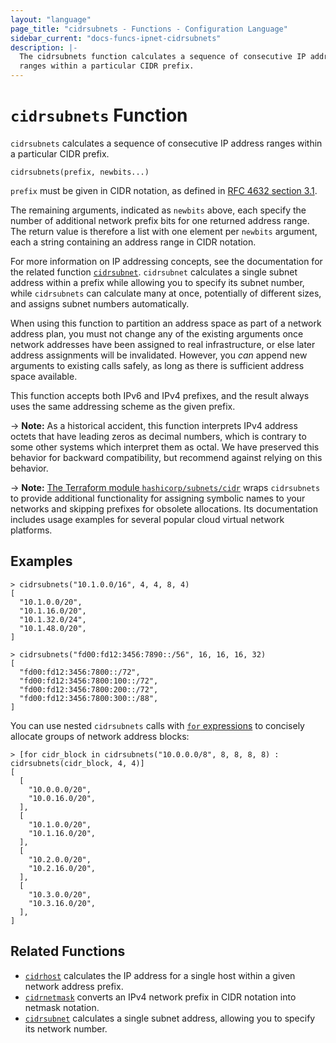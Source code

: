 ```yaml
---
layout: "language"
page_title: "cidrsubnets - Functions - Configuration Language"
sidebar_current: "docs-funcs-ipnet-cidrsubnets"
description: |-
  The cidrsubnets function calculates a sequence of consecutive IP address
  ranges within a particular CIDR prefix.
---
```


# `cidrsubnets` Function

`cidrsubnets` calculates a sequence of consecutive IP address ranges within
a particular CIDR prefix.

```hcl
cidrsubnets(prefix, newbits...)
```

`prefix` must be given in CIDR notation, as defined in
[RFC 4632 section 3.1](https://tools.ietf.org/html/rfc4632#section-3.1).

The remaining arguments, indicated as `newbits` above, each specify the number
of additional network prefix bits for one returned address range. The return
value is therefore a list with one element per `newbits` argument, each
a string containing an address range in CIDR notation.

For more information on IP addressing concepts, see the documentation for the
related function [`cidrsubnet`](./cidrsubnet.html). `cidrsubnet` calculates
a single subnet address within a prefix while allowing you to specify its
subnet number, while `cidrsubnets` can calculate many at once, potentially of
different sizes, and assigns subnet numbers automatically.

When using this function to partition an address space as part of a network
address plan, you must not change any of the existing arguments once network
addresses have been assigned to real infrastructure, or else later address
assignments will be invalidated. However, you _can_ append new arguments to
existing calls safely, as long as there is sufficient address space available.

This function accepts both IPv6 and IPv4 prefixes, and the result always uses
the same addressing scheme as the given prefix.

-> **Note:** As a historical accident, this function interprets IPv4 address
octets that have leading zeros as decimal numbers, which is contrary to some
other systems which interpret them as octal. We have preserved this behavior
for backward compatibility, but recommend against relying on this behavior.

-> **Note:** [The Terraform module `hashicorp/subnets/cidr`](https://registry.terraform.io/modules/hashicorp/subnets/cidr)
wraps `cidrsubnets` to provide additional functionality for assigning symbolic
names to your networks and skipping prefixes for obsolete allocations. Its
documentation includes usage examples for several popular cloud virtual network
platforms.

## Examples

```
> cidrsubnets("10.1.0.0/16", 4, 4, 8, 4)
[
  "10.1.0.0/20",
  "10.1.16.0/20",
  "10.1.32.0/24",
  "10.1.48.0/20",
]

> cidrsubnets("fd00:fd12:3456:7890::/56", 16, 16, 16, 32)
[
  "fd00:fd12:3456:7800::/72",
  "fd00:fd12:3456:7800:100::/72",
  "fd00:fd12:3456:7800:200::/72",
  "fd00:fd12:3456:7800:300::/88",
]
```

You can use nested `cidrsubnets` calls with
[`for` expressions](/docs/language/expressions/for.html)
to concisely allocate groups of network address blocks:

```
> [for cidr_block in cidrsubnets("10.0.0.0/8", 8, 8, 8, 8) : cidrsubnets(cidr_block, 4, 4)]
[
  [
    "10.0.0.0/20",
    "10.0.16.0/20",
  ],
  [
    "10.1.0.0/20",
    "10.1.16.0/20",
  ],
  [
    "10.2.0.0/20",
    "10.2.16.0/20",
  ],
  [
    "10.3.0.0/20",
    "10.3.16.0/20",
  ],
]
```

## Related Functions

- [`cidrhost`](./cidrhost.html) calculates the IP address for a single host
  within a given network address prefix.
- [`cidrnetmask`](./cidrnetmask.html) converts an IPv4 network prefix in CIDR
  notation into netmask notation.
- [`cidrsubnet`](./cidrsubnet.html) calculates a single subnet address, allowing
  you to specify its network number.
